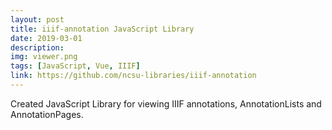 ```yaml
---
layout: post
title: iiif-annotation JavaScript Library
date: 2019-03-01
description: 
img: viewer.png
tags: [JavaScript, Vue, IIIF]
link: https://github.com/ncsu-libraries/iiif-annotation
---
```

Created JavaScript Library for viewing IIIF annotations, AnnotationLists and AnnotationPages.
